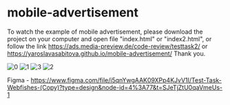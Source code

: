 # mobile-advertisement

To watch the example of mobile advertisement, please download the project on your computer and open file "index.html" or "index2.html", or follow the link
https://ads.media-preview.de/code-review/testtask2/ or https://yaroslavasabitova.github.io/mobile-advertisement/  Thank you.

![0](https://github.com/YaroslavaSabitova/mobile-advertisement/assets/114692293/6db4e444-a547-4d6d-9803-60df71817622)
![1](https://github.com/YaroslavaSabitova/mobile-advertisement/assets/114692293/2ea55424-f463-46ae-93e7-e71e0bdc2514)
![3](https://github.com/YaroslavaSabitova/mobile-advertisement/assets/114692293/471ba502-428b-43b1-8df3-1f01202a36de)
![2](https://github.com/YaroslavaSabitova/mobile-advertisement/assets/114692293/02c32409-e4b5-4cce-89d3-ec9dced5449c)

Figma - https://www.figma.com/file/i5qnYwgAAK09XPp4KJvV1I/Test-Task-Webfishes-(Copy)?type=design&node-id=4%3A77&t=SJeTjZtU0qaVmeUs-1
